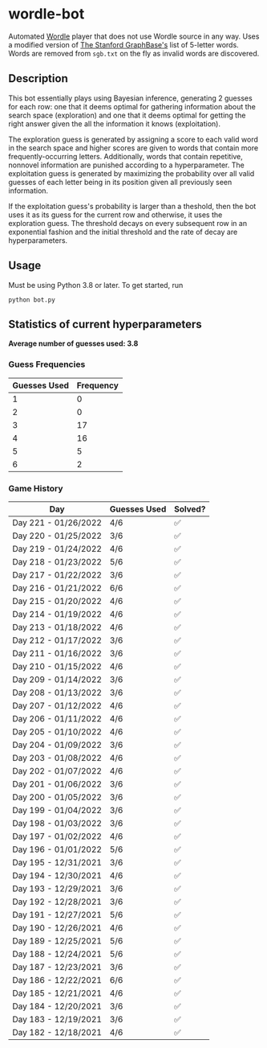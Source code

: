 # wordle-bot

Automated [Wordle](https://www.powerlanguage.co.uk/wordle/) player that does not use Wordle source in any way. Uses a modified version of [The Stanford GraphBase's](https://www-cs-faculty.stanford.edu/~knuth/sgb.html) list of 5-letter words. Words are removed from `sgb.txt` on the fly as invalid words are discovered.

## Description

This bot essentially plays using Bayesian inference, generating 2 guesses for each row: one that it deems optimal for gathering information about the search space (exploration) and one that it deems optimal for getting the right answer given the all the information it knows (exploitation). 

The exploration guess is generated by assigning a score to each valid word in the search space and higher scores are given to words that contain more frequently-occurring letters. Additionally, words that contain repetitive, nonnovel information are punished according to a hyperparameter. The exploitation guess is generated by maximizing the probability over all valid guesses of each letter being in its position given all previously seen information.

If the exploitation guess's probability is larger than a theshold, then the bot uses it as its guess for the current row and otherwise, it uses the exploration guess. The threshold decays on every subsequent row in an exponential fashion and the initial threshold and the rate of decay are hyperparameters.

## Usage

Must be using Python 3.8 or later. To get started, run
```
python bot.py
```

## Statistics of current hyperparameters

**Average number of guesses used: 3.8**

### Guess Frequencies
|Guesses Used|Frequency|
|---------|---------|
|1|0|
|2|0|
|3|17|
|4|16|
|5|5|
|6|2|

### Game History
|Day|Guesses Used|Solved?|
|----------------------|-----|---|
| Day 221 - 01/26/2022 | 4/6 | ✅ |
| Day 220 - 01/25/2022 | 3/6 | ✅ |
| Day 219 - 01/24/2022 | 4/6 | ✅ |
| Day 218 - 01/23/2022 | 5/6 | ✅ |
| Day 217 - 01/22/2022 | 3/6 | ✅ |
| Day 216 - 01/21/2022 | 6/6 | ✅ |
| Day 215 - 01/20/2022 | 4/6 | ✅ |
| Day 214 - 01/19/2022 | 4/6 | ✅ |
| Day 213 - 01/18/2022 | 4/6 | ✅ |
| Day 212 - 01/17/2022 | 3/6 | ✅ |
| Day 211 - 01/16/2022 | 3/6 | ✅ |
| Day 210 - 01/15/2022 | 4/6 | ✅ |
| Day 209 - 01/14/2022 | 3/6 | ✅ |
| Day 208 - 01/13/2022 | 3/6 | ✅ |
| Day 207 - 01/12/2022 | 4/6 | ✅ |
| Day 206 - 01/11/2022 | 4/6 | ✅ |
| Day 205 - 01/10/2022 | 4/6 | ✅ |
| Day 204 - 01/09/2022 | 3/6 | ✅ |
| Day 203 - 01/08/2022 | 4/6 | ✅ |
| Day 202 - 01/07/2022 | 4/6 | ✅ |
| Day 201 - 01/06/2022 | 3/6 | ✅ |
| Day 200 - 01/05/2022 | 3/6 | ✅ |
| Day 199 - 01/04/2022 | 3/6 | ✅ |
| Day 198 - 01/03/2022 | 3/6 | ✅ |
| Day 197 - 01/02/2022 | 4/6 | ✅ |
| Day 196 - 01/01/2022 | 5/6 | ✅ |
| Day 195 - 12/31/2021 | 3/6 | ✅ |
| Day 194 - 12/30/2021 | 4/6 | ✅ |
| Day 193 - 12/29/2021 | 3/6 | ✅ |
| Day 192 - 12/28/2021 | 3/6 | ✅ |
| Day 191 - 12/27/2021 | 5/6 | ✅ |
| Day 190 - 12/26/2021 | 4/6 | ✅ |
| Day 189 - 12/25/2021 | 5/6 | ✅ |
| Day 188 - 12/24/2021 | 5/6 | ✅ |
| Day 187 - 12/23/2021 | 3/6 | ✅ |
| Day 186 - 12/22/2021 | 6/6 | ✅ |
| Day 185 - 12/21/2021 | 4/6 | ✅ |
| Day 184 - 12/20/2021 | 3/6 | ✅ |
| Day 183 - 12/19/2021 | 3/6 | ✅ |
| Day 182 - 12/18/2021 | 4/6 | ✅ |